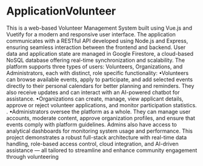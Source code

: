 # ApplicationVolunteer

This is a web-based Volunteer Management System built using Vue.js and Vuetify for a modern and responsive user interface. The application communicates with a RESTful API developed using Node.js and Express, ensuring seamless interaction between the frontend and backend. User data and application state are managed in Google Firestore, a cloud-based NoSQL database offering real-time synchronization and scalability. The platform supports three types of users: Volunteers, Organizations, and Administrators, each with distinct, role specific functionality: •Volunteers can browse available events, apply to participate, and add selected events directly to their personal calendars for better planning and reminders. They also receive updates and can interact with an AI-powered chatbot for assistance. •Organizations can create, manage, view applicant details, approve or reject volunteer applications, and monitor participation statistics. . •Administrators oversee the platform as a whole. They can manage user accounts, moderate content, approve organization profiles, and ensure that events comply with platform guidelines. Admins also have access to analytical dashboards for monitoring system usage and performance. This project demonstrates a robust full-stack architecture with real-time data handling, role-based access control, cloud integration, and AI-driven assistance — all tailored to streamline and enhance community engagement through volunteering
